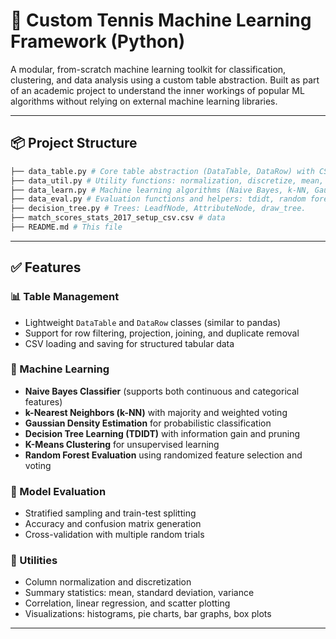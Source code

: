 # 🧠 Custom Tennis Machine Learning Framework (Python)

A modular, from-scratch machine learning toolkit for classification, clustering, and data analysis using a custom table abstraction. Built as part of an academic project to understand the inner workings of popular ML algorithms without relying on external machine learning libraries.

---

## 📦 Project Structure
```bash
├── data_table.py # Core table abstraction (DataTable, DataRow) with CSV support
├── data_util.py # Utility functions: normalization, discretize, mean, variance, etc.
├── data_learn.py # Machine learning algorithms (Naive Bayes, k-NN, Gaussian Density, K-Means, etc)
├── data_eval.py # Evaluation functions and helpers: tdidt, random forest eval, stratify, union all, etc.
├── decision_tree.py # Trees: LeadfNode, AttributeNode, draw_tree.
├── match_scores_stats_2017_setup_csv.csv # data
├── README.md # This file
```
---

## ✅ Features

### 📊 Table Management
- Lightweight `DataTable` and `DataRow` classes (similar to pandas)
- Support for row filtering, projection, joining, and duplicate removal
- CSV loading and saving for structured tabular data

### 🤖 Machine Learning
- **Naive Bayes Classifier** (supports both continuous and categorical features)
- **k-Nearest Neighbors (k-NN)** with majority and weighted voting
- **Gaussian Density Estimation** for probabilistic classification
- **Decision Tree Learning (TDIDT)** with information gain and pruning
- **K-Means Clustering** for unsupervised learning
- **Random Forest Evaluation** using randomized feature selection and voting

### 🧪 Model Evaluation
- Stratified sampling and train-test splitting
- Accuracy and confusion matrix generation
- Cross-validation with multiple random trials

### 📐 Utilities
- Column normalization and discretization
- Summary statistics: mean, standard deviation, variance
- Correlation, linear regression, and scatter plotting
- Visualizations: histograms, pie charts, bar graphs, box plots

---
